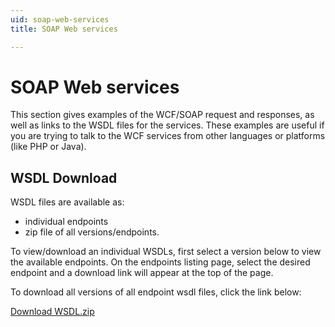 ```yaml
---
uid: soap-web-services
title: SOAP Web services

---
```


# SOAP Web services

This section gives examples of the WCF/SOAP request and responses, as well as links to the WSDL files for the services. These examples are useful if you are trying to talk to the WCF services from other languages or platforms (like PHP or Java).

## WSDL Download

WSDL files are available as:

* individual endpoints
* zip file of all versions/endpoints.

To view/download an individual WSDLs, first select a version below to view the available endpoints. On the endpoints listing page, select the desired endpoint and a download link will appear at the top of the page.

To download all versions of all endpoint wsdl files, click the link below:

[Download WSDL.zip](WSDL.zip)
